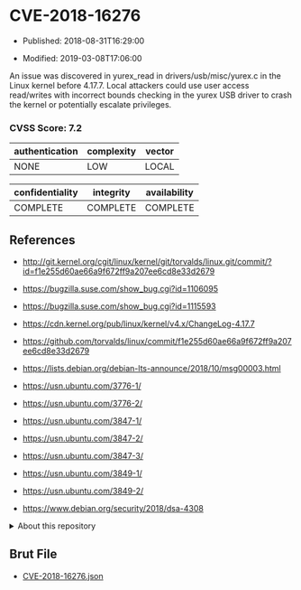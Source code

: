# CVE-2018-16276

- Published: 2018-08-31T16:29:00

- Modified: 2019-03-08T17:06:00

An issue was discovered in yurex_read in drivers/usb/misc/yurex.c in the Linux kernel before 4.17.7. Local attackers could use user access read/writes with incorrect bounds checking in the yurex USB driver to crash the kernel or potentially escalate privileges.

### CVSS Score: **7.2**

| authentication | complexity | vector |
| --- | --- | --- |
| NONE | LOW | LOCAL |

| confidentiality | integrity | availability |
| --- | --- | --- |
| COMPLETE | COMPLETE | COMPLETE |

## References

* http://git.kernel.org/cgit/linux/kernel/git/torvalds/linux.git/commit/?id=f1e255d60ae66a9f672ff9a207ee6cd8e33d2679

* https://bugzilla.suse.com/show_bug.cgi?id=1106095

* https://bugzilla.suse.com/show_bug.cgi?id=1115593

* https://cdn.kernel.org/pub/linux/kernel/v4.x/ChangeLog-4.17.7

* https://github.com/torvalds/linux/commit/f1e255d60ae66a9f672ff9a207ee6cd8e33d2679

* https://lists.debian.org/debian-lts-announce/2018/10/msg00003.html

* https://usn.ubuntu.com/3776-1/

* https://usn.ubuntu.com/3776-2/

* https://usn.ubuntu.com/3847-1/

* https://usn.ubuntu.com/3847-2/

* https://usn.ubuntu.com/3847-3/

* https://usn.ubuntu.com/3849-1/

* https://usn.ubuntu.com/3849-2/

* https://www.debian.org/security/2018/dsa-4308

<details>
<summary>About this repository</summary> 

  This repository is part of the project [Live Hack CVE](https://github.com/Live-Hack-CVE). Main website can be found [www.live-hack.org](https://www.live-hack.org) 
  
  Made by [Sn0wAlice](https://github.com/Sn0wAlice) for the people that care about security and need to have a feed of the latest CVEs. Hope you enjoy it, don't forget to star the repo and follow me on [Twitter](https://twitter.com/Sn0wAlice) and [Github](https://github.com/Sn0wAlice). And that is my [personnal website](https://www.alice-snow.me/)

  - [Home Page](https://github.com/Live-Hack-CVE)
  - [Framework](https://github.com/Live-Hack-CVE/cve-framework)
  - [CVE database](https://github.com/Live-Hack-CVE/full_database)
  - [Changelog](https://github.com/Live-Hack-CVE/Changelog)
</details>

## Brut File

* [CVE-2018-16276.json](https://raw.githubusercontent.com/Live-Hack-CVE/full_database/main/cves/2018/CVE-2018-16276.json)

